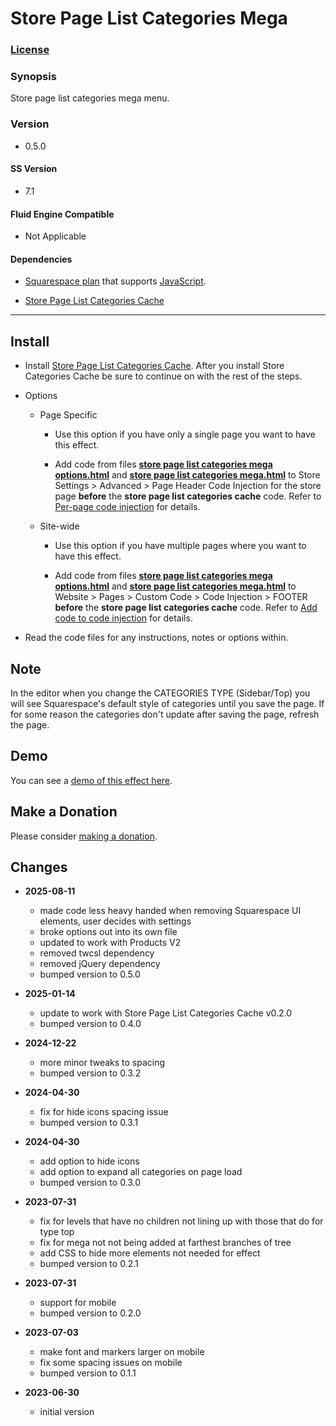 # Store Page List Categories Mega

### [License][1]

### Synopsis

Store page list categories mega menu.

### Version

  * 0.5.0

#### SS Version

  * 7.1

#### Fluid Engine Compatible

  * Not Applicable

#### Dependencies

  * [Squarespace plan][2] that supports [JavaScript][3].
  
  * [Store Page List Categories Cache][4]

---

## Install

* Install [Store Page List Categories Cache][4]. After you install Store
  Categories Cache be sure to continue on with the rest of the steps.
  
* Options

  * Page Specific
  
    * Use this option if you have only a single page you want to have this
      effect.
      
    * Add code from files **[store page list categories mega options.html][17]**
      and **[store page list categories mega.html][7]** to Store Settings >
      Advanced > Page Header Code Injection for the store page **before** the
      **store page list categories cache** code. Refer to [Per-page code
      injection][8] for details.
      
  * Site-wide
  
    * Use this option if you have multiple pages where you want to have this
      effect.
      
    * Add code from files **[store page list categories mega options.html][17]**
      and **[store page list categories mega.html][7]** to Website > Pages >
      Custom Code > Code Injection > FOOTER **before** the **store page list
      categories cache** code. Refer to [Add code to code injection][9] for
      details.
      
* Read the code files for any instructions, notes or options within.

## Note

In the editor when you change the CATEGORIES TYPE (Sidebar/Top) you will see
Squarespace's default style of categories until you save the page. If for some
reason the categories don't update after saving the page, refresh the page.

## Demo

You can see a [demo of this effect here][10].

## Make a Donation

Please consider [making a donation][11].

## Changes

* **2025-08-11**

  * made code less heavy handed when removing Squarespace UI elements, user
    decides with settings
  * broke options out into its own file
  * updated to work with Products V2
  * removed twcsl dependency
  * removed jQuery dependency
  * bumped version to 0.5.0
  
* **2025-01-14**

  * update to work with Store Page List Categories Cache v0.2.0
  * bumped version to 0.4.0
  
* **2024-12-22**

  * more minor tweaks to spacing
  * bumped version to 0.3.2
  
* **2024-04-30**

  * fix for hide icons spacing issue
  * bumped version to 0.3.1
  
* **2024-04-30**

  * add option to hide icons
  * add option to expand all categories on page load
  * bumped version to 0.3.0
  
* **2023-07-31**

  * fix for levels that have no children not lining up with those that do for
    type top
  * fix for mega not not being added at farthest branches of tree
  * add CSS to hide more elements not needed for effect
  * bumped version to 0.2.1
  
* **2023-07-31**

  * support for mobile
  * bumped version to 0.2.0
  
* **2023-07-03**

  * make font and markers larger on mobile
  * fix some spacing issues on mobile
  * bumped version to 0.1.1
  
* **2023-06-30**

  * initial version

[1]: https://github.com/tomsWebConsulting/twcsl/blob/main/LICENSE.txt#L1
[2]: https://www.squarespace.com/pricing
[3]: https://en.wikipedia.org/wiki/JavaScript
[4]: https://github.com/tomsWebConsulting/twcsl/tree/main/v7.1/Page/Store/List/Store%20Page%20List%20Categories%20Cache#store-page-list-categories-cache
[5]: https://github.com/tomsWebConsulting/twcsl
[6]: https://github.com/tomsWebConsulting/twcsl#install-options
[17]: store%20page%20list%20categories%20mega%20options.html#L1
[7]: store%20page%20list%20categories%20mega.html#L1
[8]: https://support.squarespace.com/hc/en-us/articles/205815908-Using-code-injection#toc-per-page-code-injection
[9]: https://support.squarespace.com/hc/en-us/articles/205815908-Using-code-injection#toc-add-code-to-code-injection
[10]: https://toms-web-consulting-demos.squarespace.com/store-page-list-categories-mega?password=twcdemos
[11]: https://github.com/tomsWebConsulting/twcsl#make-a-donation
